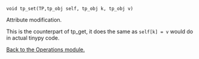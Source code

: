 `void tp_set(TP,tp_obj self, tp_obj k, tp_obj v)`

Attribute modification.

This is the counterpart of tp\_get, it does the same as `self[k] = v` would do
in actual tinypy code.

[Back to the Operations module.](Operations.md)